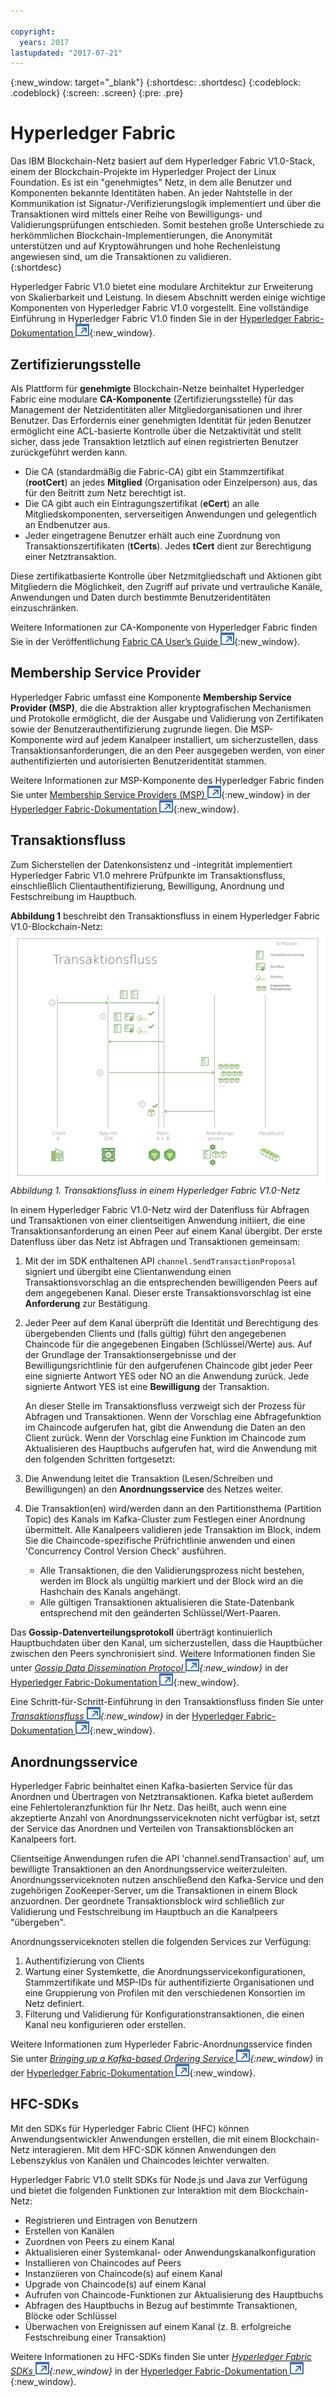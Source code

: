 ```yaml
---

copyright:
  years: 2017
lastupdated: "2017-07-21"
---
```


{:new_window: target="_blank"}
{:shortdesc: .shortdesc}
{:codeblock: .codeblock}
{:screen: .screen}
{:pre: .pre}


# Hyperledger Fabric
Das IBM Blockchain-Netz basiert auf dem Hyperledger Fabric V1.0-Stack, einem der Blockchain-Projekte im Hyperledger Project der Linux Foundation. Es ist ein "genehmigtes" Netz, in dem alle Benutzer und Komponenten bekannte Identitäten haben. An jeder Nahtstelle in der Kommunikation ist Signatur-/Verifizierungslogik implementiert und über die Transaktionen wird mittels einer Reihe von Bewilligungs- und Validierungsprüfungen entschieden. Somit bestehen große Unterschiede zu herkömmlichen Blockchain-Implementierungen, die Anonymität unterstützen und auf Kryptowährungen und hohe Rechenleistung angewiesen sind, um die Transaktionen zu validieren.  
{:shortdesc}

Hyperledger Fabric V1.0 bietet eine modulare Architektur zur Erweiterung von Skalierbarkeit und Leistung. In diesem Abschnitt werden einige wichtige Komponenten von Hyperledger Fabric V1.0 vorgestellt. Eine vollständige Einführung in Hyperledger Fabric V1.0 finden Sie in der [Hyperledger Fabric-Dokumentation ![Symbol für externen Link](../images/external_link.svg "Symbol für externen Link")](http://hyperledger-fabric.readthedocs.io/en/latest/){:new_window}.  

## Zertifizierungsstelle  
Als Plattform für **genehmigte** Blockchain-Netze beinhaltet Hyperledger Fabric eine modulare **CA-Komponente** (Zertifizierungsstelle) für das Management der Netzidentitäten aller Mitgliedorganisationen und ihrer Benutzer. Das Erfordernis einer genehmigten Identität für jeden Benutzer ermöglicht eine ACL-basierte Kontrolle über die Netzaktivität und stellt sicher, dass jede Transaktion letztlich auf einen registrierten Benutzer zurückgeführt werden kann.  
* Die CA (standardmäßig die Fabric-CA) gibt ein Stammzertifikat (**rootCert**) an jedes **Mitglied** (Organisation oder Einzelperson) aus, das für den Beitritt zum Netz berechtigt ist. 
* Die CA gibt auch ein Eintragungszertifikat (**eCert**) an alle Mitgliedskomponenten, serverseitigen Anwendungen und gelegentlich an Endbenutzer aus. 
* Jeder eingetragene Benutzer erhält auch eine Zuordnung von Transaktionszertifikaten (**tCerts**).  Jedes **tCert** dient zur Berechtigung einer Netztransaktion. 

Diese zertifikatbasierte Kontrolle über Netzmitgliedschaft und Aktionen gibt Mitgliedern die Möglichkeit, den Zugriff auf private und vertrauliche Kanäle, Anwendungen und Daten durch bestimmte Benutzeridentitäten einzuschränken.

Weitere Informationen zur CA-Komponente von Hyperledger Fabric finden Sie in der Veröffentlichung [Fabric CA User’s Guide ![Symbol für externen Link](../images/external_link.svg "Symbol für externen Link")](http://hyperledger-fabric-ca.readthedocs.io/en/latest/){:new_window}.

## Membership Service Provider  
Hyperledger Fabric umfasst eine Komponente **Membership Service Provider (MSP)**, die die Abstraktion aller kryptografischen Mechanismen und Protokolle ermöglicht, die der Ausgabe und Validierung von Zertifikaten sowie der Benutzerauthentifizierung zugrunde liegen. Die MSP-Komponente wird auf jedem Kanalpeer installiert, um sicherzustellen, dass Transaktionsanforderungen, die an den Peer ausgegeben werden, von einer authentifizierten und autorisierten Benutzeridentität stammen.

Weitere Informationen zur MSP-Komponente des Hyperledger Fabric finden Sie unter [Membership Service Providers (MSP) ![Symbol für externen Link](../images/external_link.svg "Symbol für externen Link")](http://hyperledger-fabric.readthedocs.io/en/latest/msp.html){:new_window} in der [Hyperledger Fabric-Dokumentation ![Symbol für externen Link](../images/external_link.svg "Symbol für externen Link")](http://hyperledger-fabric.readthedocs.io/en/latest/){:new_window}.

## Transaktionsfluss  
Zum Sicherstellen der Datenkonsistenz und -integrität implementiert Hyperledger Fabric V1.0 mehrere Prüfpunkte im Transaktionsfluss, einschließlich Clientauthentifizierung, Bewilligung, Anordnung und Festschreibung im Hauptbuch.

**Abbildung 1** beschreibt den Transaktionsfluss in einem Hyperledger Fabric V1.0-Blockchain-Netz:
![Transaktionsfluss](../images/v10_txflow.png "Transaktionsfluss in einem Hyperledger Fabric V1.0-Netz")
*Abbildung 1. Transaktionsfluss in einem Hyperledger Fabric V1.0-Netz*

In einem Hyperledger Fabric V1.0-Netz wird der Datenfluss für Abfragen und Transaktionen von einer clientseitigen Anwendung initiiert, die eine Transaktionsanforderung an einen Peer auf einem Kanal übergibt. Der erste Datenfluss über das Netz ist Abfragen und Transaktionen gemeinsam: 

1. Mit der im SDK enthaltenen API `channel.SendTransactionProposal` signiert und übergibt eine Clientanwendung einen Transaktionsvorschlag an die entsprechenden bewilligenden Peers auf dem angegebenen Kanal. Dieser erste Transaktionsvorschlag ist eine **Anforderung** zur Bestätigung.  
2. Jeder Peer auf dem Kanal überprüft die Identität und Berechtigung des übergebenden Clients und (falls gültig) führt den angegebenen Chaincode für die angegebenen Eingaben (Schlüssel/Werte) aus. Auf der Grundlage der Transaktionsergebnisse und der Bewilligungsrichtlinie für den aufgerufenen Chaincode gibt jeder Peer eine signierte Antwort YES oder NO an die Anwendung zurück. Jede signierte Antwort YES ist eine **Bewilligung** der Transaktion. 
	
	An dieser Stelle im Transaktionsfluss verzweigt sich der Prozess für Abfragen und Transaktionen. Wenn der Vorschlag eine Abfragefunktion im Chaincode aufgerufen hat, gibt die Anwendung die Daten an den Client zurück. Wenn der Vorschlag eine Funktion im Chaincode zum Aktualisieren des Hauptbuchs aufgerufen hat, wird die Anwendung mit den folgenden Schritten fortgesetzt:  
3. Die Anwendung leitet die Transaktion (Lesen/Schreiben und Bewilligungen) an den **Anordnungsservice** des Netzes weiter.  
4. Die Transaktion(en) wird/werden dann an den Partitionsthema (Partition Topic) des Kanals im Kafka-Cluster zum Festlegen einer Anordnung übermittelt. Alle Kanalpeers validieren jede Transaktion im Block, indem Sie die Chaincode-spezifische Prüfrichtlinie anwenden und einen 'Concurrency Control Version Check' ausführen.  
	* Alle Transaktionen, die den Validierungsprozess nicht bestehen, werden im Block als ungültig markiert und der Block wird an die Hashchain des Kanals angehängt.  
	* Alle gültigen Transaktionen aktualisieren die State-Datenbank entsprechend mit den geänderten Schlüssel/Wert-Paaren.  
	
Das **Gossip-Datenverteilungsprotokoll** überträgt kontinuierlich Hauptbuchdaten über den Kanal, um sicherzustellen, dass die Hauptbücher zwischen den Peers synchronisiert sind. Weitere Informationen finden Sie unter *[Gossip Data Dissemination Protocol ![Symbol für externen Link](../images/external_link.svg "Symbol für externen Link")](http://hyperledger-fabric.readthedocs.io/en/latest/gossip.html){:new_window}* in
der [Hyperledger Fabric-Dokumentation ![Symbol für externen Link](../images/external_link.svg "Symbol für externen Link")](http://hyperledger-fabric.readthedocs.io/en/latest/){:new_window}.

Eine Schritt-für-Schritt-Einführung in den Transaktionsfluss finden Sie unter *[Transaktionsfluss ![Symbol für externen Link](../images/external_link.svg "Symbol für externen Link")](http://hyperledger-fabric.readthedocs.io/en/latest/txflow.html){:new_window}* in der [Hyperledger Fabric-Dokumentation ![Symbol für externen Link](../images/external_link.svg "Symbol für externen Link")](http://hyperledger-fabric.readthedocs.io/en/latest/){:new_window}.  

## Anordnungsservice
Hyperledger Fabric beinhaltet einen Kafka-basierten Service für das Anordnen und Übertragen von Netztransaktionen. Kafka bietet außerdem eine Fehlertoleranzfunktion für Ihr Netz. Das heißt, auch wenn eine akzeptierte Anzahl von Anordnungsserviceknoten nicht verfügbar ist, setzt der Service das Anordnen und Verteilen von Transaktionsblöcken an Kanalpeers fort.

Clientseitige Anwendungen rufen die API 'channel.sendTransaction' auf, um bewilligte Transaktionen an den Anordnungsservice weiterzuleiten. Anordnungsserviceknoten nutzen anschließend den Kafka-Service und den zugehörigen ZooKeeper-Server, um die Transaktionen in einem Block anzuordnen. Der geordnete Transaktionsblock wird schließlich zur Validierung und Festschreibung im Hauptbuch an die Kanalpeers "übergeben". 

Anordnungsserviceknoten stellen die folgenden Services zur Verfügung: 
1. Authentifizierung von Clients
2. Wartung einer Systemkette, die Anordnungsservicekonfigurationen, Stammzertifikate und MSP-IDs für authentifizierte Organisationen und eine Gruppierung von Profilen mit den verschiedenen Konsortien im Netz definiert.
3. Filterung und Validierung für Konfigurationstransaktionen, die einen Kanal neu konfigurieren oder erstellen.  

Weitere Informationen zum Hyperleder Fabric-Anordnungsservice finden Sie unter *[Bringing up a Kafka-based Ordering Service ![Symbol für externen Link](../images/external_link.svg "Symbol für externen Link")](http://hyperledger-fabric.readthedocs.io/en/latest/kafka.html){:new_window}* in der [Hyperledger Fabric-Dokumentation ![Symbol für externen Link](../images/external_link.svg "Symbol für externen Link")](http://hyperledger-fabric.readthedocs.io/en/latest/){:new_window}.

## HFC-SDKs
Mit den SDKs für Hyperledger Fabric Client (HFC) können Anwendungsentwickler Anwendungen erstellen, die mit einem Blockchain-Netz interagieren. Mit dem HFC-SDK können Anwendungen den Lebenszyklus von Kanälen und Chaincodes leichter verwalten.

Hyperledger Fabric V1.0 stellt SDKs für Node.js und Java zur Verfügung und bietet die folgenden Funktionen zur Interaktion mit dem Blockchain-Netz:
* Registrieren und Eintragen von Benutzern
* Erstellen von Kanälen
* Zuordnen von Peers zu einem Kanal
* Aktualisieren einer Systemkanal- oder Anwendungskanalkonfiguration
* Installieren von Chaincodes auf Peers
* Instanziieren von Chaincode(s) auf einem Kanal
* Upgrade von Chaincode(s) auf einem Kanal
* Aufrufen von Chaincode-Funktionen zur Aktualisierung des Hauptbuchs
* Abfragen des Hauptbuchs in Bezug auf bestimmte Transaktionen, Blöcke oder Schlüssel
* Überwachen von Ereignissen auf einem Kanal (z. B. erfolgreiche Festschreibung einer Transaktion)

Weitere Informationen zu HFC-SDKs finden Sie unter *[Hyperledger Fabric SDKs ![Symbol für externen Link](../images/external_link.svg "Symbol für externen Link")](http://hyperledger-fabric.readthedocs.io/en/latest/fabric-sdks.html){:new_window}* in der [Hyperledger Fabric-Dokumentation ![Symbol für externen Link](../images/external_link.svg "Symbol für externen Link")](http://hyperledger-fabric.readthedocs.io/en/latest/){:new_window}.
